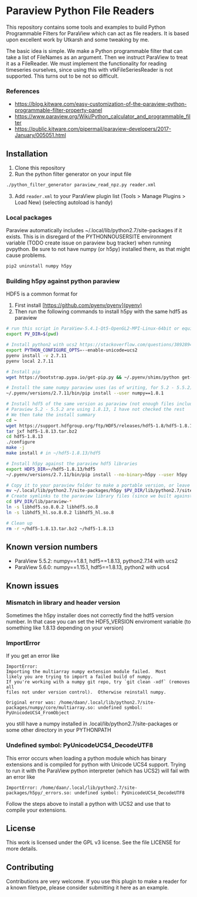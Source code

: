 # Paraview Python File Readers
This repository contains some tools and examples to build Python Programmable Filters for ParaView which can act as file readers.
It is based upon excellent work by Utkarsh and some tweaking by me.

The basic idea is simple. We make a Python programmable filter that can take a list of FileNames as an argument.
Then we instruct ParaView to treat it as a FileReader. We must implement the functionality for reading timeseries ourselves,
since using this with vtkFileSeriesReader is not supported. This turns out to be not so difficult.

### References
- https://blog.kitware.com/easy-customization-of-the-paraview-python-programmable-filter-property-panel
- https://www.paraview.org/Wiki/Python_calculator_and_programmable_filter
- https://public.kitware.com/pipermail/paraview-developers/2017-January/005051.html

## Installation

1. Clone this repository
2. Run the python filter generator on your input file
```bash
./python_filter_generator paraview_read_npz.py reader.xml
```
3. Add `reader.xml` to your ParaView plugin list (Tools > Manage Plugins > Load New) (selecting autoload is handy)


### Local packages
Paraview automatically includes ~/.local/lib/python2.7/site-packages if it exists.
This is in disregard of the PYTHONNOUSERSITE environment variable (TODO create issue on paraview bug tracker) when running pvpython.
Be sure to not have numpy (or h5py) installed there, as that might cause problems.
```bash
pip2 uninstall numpy h5py
```


### Building h5py against python paraview
HDF5 is a common format for 

1. First install [https://github.com/pyenv/pyenv](pyenv)
2. Then run the following commands to install h5py with the same hdf5 as paraview

```bash
# run this script in ParaView-5.4.1-Qt5-OpenGL2-MPI-Linux-64bit or equivalent or set PV_DIR
export PV_DIR=$(pwd)

# Install python2 with ucs2 https://stackoverflow.com/questions/38928942/build-python-as-ucs-4-via-pyenv
export PYTHON_CONFIGURE_OPTS=--enable-unicode=ucs2
pyenv install -v 2.7.11
pyenv local 2.7.11

# Install pip
wget https://bootstrap.pypa.io/get-pip.py && ~/.pyenv/shims/python get-pip.py

# Install the same numpy paraview uses (as of writing, for 5.2 - 5.5.2)
~/.pyenv/versions/2.7.11/bin/pip install --user numpy==1.8.1

# Install hdf5 of the same version as paraview (not enough files included in binary paraview distribution to build against)
# Paraview 5.2 - 5.5.2 are using 1.8.13, I have not checked the rest
# We then take the install summary 
cd ~
wget https://support.hdfgroup.org/ftp/HDF5/releases/hdf5-1.8/hdf5-1.8.13/src/hdf5-1.8.13.tar.bz2
tar jxf hdf5-1.8.13.tar.bz2
cd hdf5-1.8.13
./configure
make -j
make install # in ~/hdf5-1.8.13/hdf5

# Install h5py against the paraview hdf5 libraries
export HDF5_DIR=~/hdf5-1.8.13/hdf5
~/.pyenv/versions/2.7.11/bin/pip install --no-binary=h5py --user h5py

# Copy it to your paraview folder to make a portable version, or leave it in your local site-packages
mv ~/.local/lib/python2.7/site-packages/h5py $PV_DIR/lib/python2.7/site-packages/
# Create symlinks to the paraview library files (since we built against slightly different hdf5 the name is different)
cd $PV_DIR/lib/paraview-*
ln -s libhdf5.so.8.0.2 libhdf5.so.8
ln -s libhdf5_hl.so.8.0.2 libhdf5_hl.so.8

# Clean up
rm -r ~/hdf5-1.8.13.tar.bz2 ~/hdf5-1.8.13
```

## Known version numbers

* ParaView 5.5.2: numpy==1.8.1, hdf5==1.8.13, python2.7.14 with ucs2
* ParaView 5.6.0: numpy==1.15.1, hdf5==1.8.13, python2 with ucs4


## Known issues

### Mismatch in library and header version
Sometimes the h5py installer does not correctly find the hdf5 version number. In that case you can set the HDF5_VERSION enviroment variable (to something like 1.8.13 depending on your version)

### ImportError
If you get an error like
```
ImportError: 
Importing the multiarray numpy extension module failed.  Most
likely you are trying to import a failed build of numpy.
If you're working with a numpy git repo, try `git clean -xdf` (removes all
files not under version control).  Otherwise reinstall numpy.

Original error was: /home/daan/.local/lib/python2.7/site-packages/numpy/core/multiarray.so: undefined symbol: PyUnicodeUCS4_FromObject
```
you still have a numpy installed in .local/lib/python2.7/site-packages or some other directory in your PYTHONPATH

### Undefined symbol: PyUnicodeUCS4_DecodeUTF8
This error occurs when loading a python module which has binary extensions and is compiled for python with Unicode UCS4 support.
Trying to run it with the ParaView python interpreter (which has UCS2) will fail with an error like
```
ImportError: /home/daan/.local/lib/python2.7/site-packages/h5py/_errors.so: undefined symbol: PyUnicodeUCS4_DecodeUTF8
```
Follow the steps above to install a python with UCS2 and use that to compile your extensions.


## License
This work is licensed under the GPL v3 license. See the file LICENSE for more details.

## Contributing
Contributions are very welcome.
If you use this plugin to make a reader for a known filetype, please consider submitting it here as an example.

